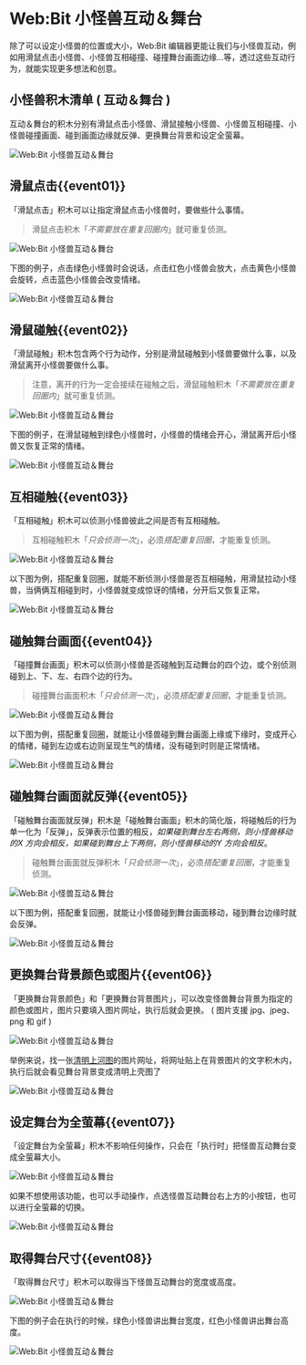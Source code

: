# Web:Bit 小怪兽互动＆舞台

除了可以设定小怪兽的位置或大小，Web:Bit 编辑器更能让我们与小怪兽互动，例如用滑鼠点击小怪兽、小怪兽互相碰撞、碰撞舞台画面边缘...等，透过这些互动行为，就能实现更多想法和创意。

## 小怪兽积木清单 ( 互动＆舞台 )

互动＆舞台的积木分别有滑鼠点击小怪兽、滑鼠接触小怪兽、小怪兽互相碰撞、小怪兽碰撞画面、碰到画面边缘就反弹、更换舞台背景和设定全萤幕。

![Web:Bit 小怪兽互动＆舞台](../../../../media/zh-cn/education/monster/event-01.jpg)

## 滑鼠点击{{event01}}

「滑鼠点击」积木可以让指定滑鼠点击小怪兽时，要做些什么事情。

> 滑鼠点击积木「*不需要放在重复回圈内*」就可重复侦测。

![Web:Bit 小怪兽互动＆舞台](../../../../media/zh-cn/education/monster/event-02.jpg)

下图的例子，点击绿色小怪兽时会说话，点击红色小怪兽会放大，点击黄色小怪兽会旋转，点击蓝色小怪兽会改变情绪。

![Web:Bit 小怪兽互动＆舞台](../../../../media/zh-cn/education/monster/event-03.gif)

## 滑鼠碰触{{event02}}

「滑鼠碰触」积木包含两个行为动作，分别是滑鼠碰触到小怪兽要做什么事，以及滑鼠离开小怪兽要做什么事。

> 注意，离开的行为一定会接续在碰触之后，滑鼠碰触积木「*不需要放在重复回圈内*」就可重复侦测。

![Web:Bit 小怪兽互动＆舞台](../../../../media/zh-cn/education/monster/event-04.jpg)

下图的例子，在滑鼠碰触到绿色小怪兽时，小怪兽的情绪会开心，滑鼠离开后小怪兽又恢复正常的情绪。

![Web:Bit 小怪兽互动＆舞台](../../../../media/zh-cn/education/monster/event-05.gif)

## 互相碰触{{event03}}

「互相碰触」积木可以侦测小怪兽彼此之间是否有互相碰触。

> 互相碰触积木「*只会侦测一次*」，必须*搭配重复回圈*，才能重复侦测。

![Web:Bit 小怪兽互动＆舞台](../../../../media/zh-cn/education/monster/event-06.jpg)

以下图为例，搭配重复回圈，就能不断侦测小怪兽是否互相碰触，用滑鼠拉动小怪兽，当俩俩互相碰到时，小怪兽就变成惊讶的情绪，分开后又恢复正常。

![Web:Bit 小怪兽互动＆舞台](../../../../media/zh-cn/education/monster/event-07.gif)

## 碰触舞台画面{{event04}}

「碰撞舞台画面」积木可以侦测小怪兽是否碰触到互动舞台的四个边，或个别侦测碰到上、下、左、右四个边的行为。

> 碰撞舞台画面积木「*只会侦测一次*」，必须*搭配重复回圈*，才能重复侦测。

![Web:Bit 小怪兽互动＆舞台](../../../../media/zh-cn/education/monster/event-08.jpg)

以下图为例，搭配重复回圈，就能让小怪兽碰到舞台画面上缘或下缘时，变成开心的情绪，碰到左边或右边则呈现生气的情绪，没有碰到时则是正常情绪。

![Web:Bit 小怪兽互动＆舞台](../../../../media/zh-cn/education/monster/event-09.gif)

## 碰触舞台画面就反弹{{event05}}

「碰触舞台画面就反弹」积木是「碰触舞台画面」积木的简化版，将碰触后的行为单一化为「反弹」，反弹表示位置的相反，*如果碰到舞台左右两侧，则小怪兽移动的X 方向会相反，如果碰到舞台上下两侧，则小怪兽移动的Y 方向会相反*。

> 碰触舞台画面就反弹积木「*只会侦测一次*」，必须*搭配重复回圈*，才能重复侦测。

![Web:Bit 小怪兽互动＆舞台](../../../../media/zh-cn/education/monster/event-10.jpg)

以下图为例，搭配重复回圈，就能让小怪兽碰到舞台画面移动，碰到舞台边缘时就会反弹。

![Web:Bit 小怪兽互动＆舞台](../../../../media/zh-cn/education/monster/event-11.gif)

## 更换舞台背景颜色或图片{{event06}}

「更换舞台背景颜色」和「更换舞台背景图片」，可以改变怪兽舞台背景为指定的颜色或图片，图片只要填入图片网址，执行后就会更换。 ( 图片支援 jpg、jpeg、png 和 gif )

![Web:Bit 小怪兽互动＆舞台](../../../../media/zh-cn/education/monster/event-12.jpg)

举例来说，找一张[清明上河图](https://theme.npm.edu.tw/opendata/att/collectionPic/04015934/17024347.jpg#_blank)的图片网址，将网址贴上在背景图片的文字积木内，执行后就会看见舞台背景变成清明上壳图了

![Web:Bit 小怪兽互动＆舞台](../../../../media/zh-cn/education/monster/event-13.jpg)

## 设定舞台为全萤幕{{event07}}

「设定舞台为全萤幕」积木不影响任何操作，只会在「执行时」把怪兽互动舞台变成全萤幕大小。

![Web:Bit 小怪兽互动＆舞台](../../../../media/zh-cn/education/monster/event-14.jpg)

如果不想使用该功能，也可以手动操作，点选怪兽互动舞台右上方的小按钮，也可以进行全萤幕的切换。

![Web:Bit 小怪兽互动＆舞台](../../../../media/zh-cn/education/monster/event-15.jpg)

## 取得舞台尺寸{{event08}}

「取得舞台尺寸」积木可以取得当下怪兽互动舞台的宽度或高度。

![Web:Bit 小怪兽互动＆舞台](../../../../media/zh-cn/education/monster/event-16.jpg)

下图的例子会在执行的时候，绿色小怪兽讲出舞台宽度，红色小怪兽讲出舞台高度。

![Web:Bit 小怪兽互动＆舞台](../../../../media/zh-cn/education/monster/event-17.jpg)